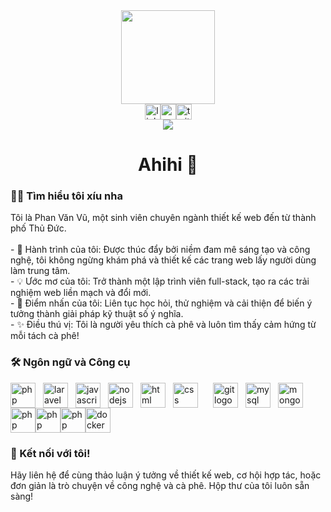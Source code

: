 <div align="center"><img height="150" src="https://media.giphy.com/media/M9gbBd9nbDrOTu1Mqx/giphy.gif"  /></div>

<div align="center"><img src="https://img.shields.io/static/v1?message=LinkedIn&logo=linkedin&label=&color=0077B5&logoColor=white&labelColor=&style=for-the-badge" height="25" alt="linkedin logo"  /><img src="https://img.shields.io/static/v1?message=Youtube&logo=youtube&label=&color=FF0000&logoColor=white&labelColor=&style=for-the-badge" height="25" alt="youtube logo"  /><img src="https://img.shields.io/static/v1?message=Twitter&logo=twitter&label=&color=1DA1F2&logoColor=white&labelColor=&style=for-the-badge" height="25" alt="twitter logo"  /></div>

<div align="center"><img src="https://visitor-badge.laobi.icu/badge?page_id=phanvanvu.profile&"  /></div>

<h1 align="center">Ahihi 👋</h1>

<h3 align="left">👨‍💻 Tìm hiểu tôi xíu nha</h3>

<p align="left">Tôi là Phan Văn Vũ, một sinh viên chuyên ngành thiết kế web đến từ thành phố Thủ Đức.<br><br>- 🌟 Hành trình của tôi: Được thúc đẩy bởi niềm đam mê sáng tạo và công nghệ, tôi không ngừng khám phá và thiết kế các trang web lấy người dùng làm trung tâm.<br>- 💡 Ước mơ của tôi: Trở thành một lập trình viên full-stack, tạo ra các trải nghiệm web liền mạch và đổi mới.<br>- 🎯 Điểm nhấn của tôi: Liên tục học hỏi, thử nghiệm và cải thiện để biến ý tưởng thành giải pháp kỹ thuật số ý nghĩa.<br>- ✨ Điều thú vị: Tôi là người yêu thích cà phê và luôn tìm thấy cảm hứng từ mỗi tách cà phê!</p>

<h3 align="left">🛠 Ngôn ngữ và Công cụ</h3>

<div align="left"><img src="https://encrypted-tbn0.gstatic.com/images?q=tbn:ANd9GcRjhQ9s532rngunSSNEyZ5w9qzx9Pf090ISCQ&s" height="40" alt="php logo"  /><img width="12" /><img src="https://mevn-public.s3-ap-southeast-1.amazonaws.com/marketenterprise.vn/wp-images/2020/06/12113245/Screen-Shot-2020-06-12-at-11.31.30-AM.png" height="40" alt="laravel logo"  /><img width="12" /><img src="https://cdn.jsdelivr.net/gh/devicons/devicon/icons/javascript/javascript-plain.svg" height="40" alt="javascript logo"  /><img width="12" /><img src="https://cdn.jsdelivr.net/gh/devicons/devicon/icons/nodejs/nodejs-plain-wordmark.svg" height="40" alt="nodejs logo"  /><img width="12" /><img src="https://cdn.jsdelivr.net/gh/devicons/devicon/icons/html5/html5-plain-wordmark.svg" height="40" alt="html logo"  /><img width="12" /><img src="https://cdn.jsdelivr.net/gh/devicons/devicon/icons/css3/css3-plain-wordmark.svg" height="40" alt="css logo"  /><img width="12" /><img width="12" /><img src="https://cdn.jsdelivr.net/gh/devicons/devicon/icons/git/git-plain-wordmark.svg" height="40" alt="git logo"  /><img width="12" /><img src="https://cdn.jsdelivr.net/gh/devicons/devicon/icons/mysql/mysql-plain-wordmark.svg" height="40" alt="mysql logo"  /><img width="12" /><img src="https://cdn.jsdelivr.net/gh/devicons/devicon/icons/mongodb/mongodb-plain-wordmark.svg" height="40" alt="mongodb logo"  /><img src="https://cdn.sanity.io/images/599r6htc/regionalized/5094051dac77593d0f0978bdcbabaf79e5bb855c-1080x1080.png?w=540&h=540&q=75&fit=max&auto=format" height="40" alt="php logo"  /><img src="https://upload.wikimedia.org/wikipedia/commons/c/c2/Postman_%28software%29.png" height="40" alt="php logo"  /><img src="https://static1.xdaimages.com/wordpress/wp-content/uploads/2023/09/linux-tux.png" height="40" alt="php logo"  /><img src="https://cdn.jsdelivr.net/gh/devicons/devicon/icons/docker/docker-plain-wordmark.svg" height="40" alt="docker logo"  /></div>

<h3 align="left">🚀 Kết nối với tôi!</h3>

<p align="left">Hãy liên hệ để cùng thảo luận ý tưởng về thiết kế web, cơ hội hợp tác, hoặc đơn giản là trò chuyện về công nghệ và cà phê. Hộp thư của tôi luôn sẵn sàng!</p>
